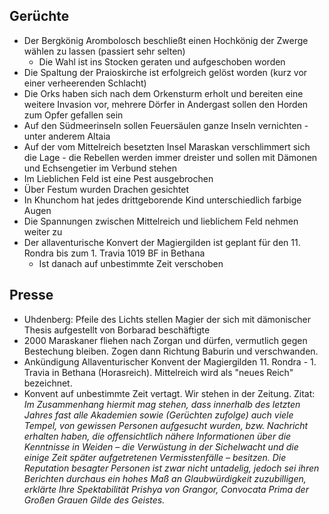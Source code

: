 ## Gerüchte
- Der Bergkönig Arombolosch beschließt einen Hochkönig der Zwerge wählen zu lassen (passiert sehr selten)
    * Die Wahl ist ins Stocken geraten und aufgeschoben worden
- Die Spaltung der Praioskirche ist erfolgreich gelöst worden (kurz vor einer verheerenden Schlacht)
- Die Orks haben sich nach dem Orkensturm erholt und bereiten eine weitere Invasion vor, mehrere Dörfer in Andergast sollen den Horden zum Opfer gefallen sein
- Auf den Südmeerinseln sollen Feuersäulen ganze Inseln vernichten - unter anderem Altaia
- Auf der vom Mittelreich besetzten Insel Maraskan verschlimmert sich die Lage - die Rebellen werden immer dreister und sollen mit Dämonen und Echsengetier im Verbund stehen
- Im Lieblichen Feld ist eine Pest ausgebrochen
- Über Festum wurden Drachen gesichtet
- In Khunchom hat jedes drittgeborende Kind unterschiedlich farbige Augen
- Die Spannungen zwischen Mittelreich und lieblichem Feld nehmen weiter zu
- Der allaventurische Konvert der Magiergilden ist geplant für den 11. Rondra bis zum 1. Travia 1019 BF in Bethana
	* Ist danach auf unbestimmte Zeit verschoben

## Presse

* Uhdenberg: Pfeile des Lichts stellen Magier der sich mit dämonischer Thesis aufgestellt von Borbarad beschäftigte
* 2000 Maraskaner fliehen nach Zorgan und dürfen, vermutlich gegen Bestechung bleiben. Zogen dann Richtung Baburin und verschwanden.
* Ankündigung Allaventurischer Konvent der Magiergilden 11. Rondra - 1. Travia in Bethana (Horasreich). Mittelreich wird als "neues Reich" bezeichnet.
* Konvent auf unbestimmte Zeit vertagt. Wir stehen in der Zeitung. Zitat:
  *Im Zusammenhang hiermit mag stehen, dass innerhalb des letzten Jahres fast alle Akademien sowie (Gerüchten zufolge) auch viele Tempel, von gewissen Personen aufgesucht wurden, bzw. Nachricht erhalten haben, die offensichtlich nähere Informationen über die Kenntnisse in Weiden – die Verwüstung in der Sichelwacht und die einige Zeit später aufgetretenen Vermisstenfälle – besitzen.
  Die Reputation besagter Personen ist zwar nicht untadelig, jedoch sei ihren Berichten durchaus ein hohes Maß an Glaubwürdigkeit zuzubilligen, erklärte Ihre Spektabilität Prishya von Grangor, Convocata Prima der Großen Grauen Gilde des Geistes.*